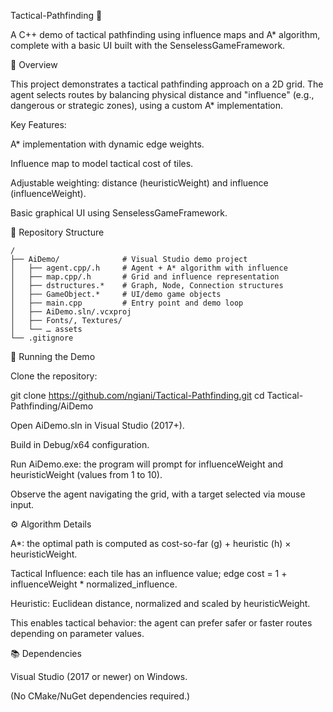 Tactical-Pathfinding 🧽

A C++ demo of tactical pathfinding using influence maps and A* algorithm, complete with a basic UI built with the SenselessGameFramework.

📌 Overview

This project demonstrates a tactical pathfinding approach on a 2D grid. The agent selects routes by balancing physical distance and "influence" (e.g., dangerous or strategic zones), using a custom A* implementation.

Key Features:

A* implementation with dynamic edge weights.

Influence map to model tactical cost of tiles.

Adjustable weighting: distance (heuristicWeight) and influence (influenceWeight).

Basic graphical UI using SenselessGameFramework.

🧱 Repository Structure
```
/
├── AiDemo/              # Visual Studio demo project
│   ├── agent.cpp/.h     # Agent + A* algorithm with influence
│   ├── map.cpp/.h       # Grid and influence representation
│   ├── dstructures.*    # Graph, Node, Connection structures
│   ├── GameObject.*     # UI/demo game objects
│   ├── main.cpp         # Entry point and demo loop
│   ├── AiDemo.sln/.vcxproj
│   ├── Fonts/, Textures/
│   └── … assets
└── .gitignore
```
🚀 Running the Demo

Clone the repository:

git clone https://github.com/ngiani/Tactical-Pathfinding.git
cd Tactical-Pathfinding/AiDemo

Open AiDemo.sln in Visual Studio (2017+).

Build in Debug/x64 configuration.

Run AiDemo.exe: the program will prompt for influenceWeight and heuristicWeight (values from 1 to 10).

Observe the agent navigating the grid, with a target selected via mouse input.

⚙️ Algorithm Details

A*: the optimal path is computed as cost-so-far (g) + heuristic (h) × heuristicWeight.

Tactical Influence: each tile has an influence value; edge cost = 1 + influenceWeight * normalized_influence.

Heuristic: Euclidean distance, normalized and scaled by heuristicWeight.

This enables tactical behavior: the agent can prefer safer or faster routes depending on parameter values.

📚 Dependencies

Visual Studio (2017 or newer) on Windows.

(No CMake/NuGet dependencies required.)
